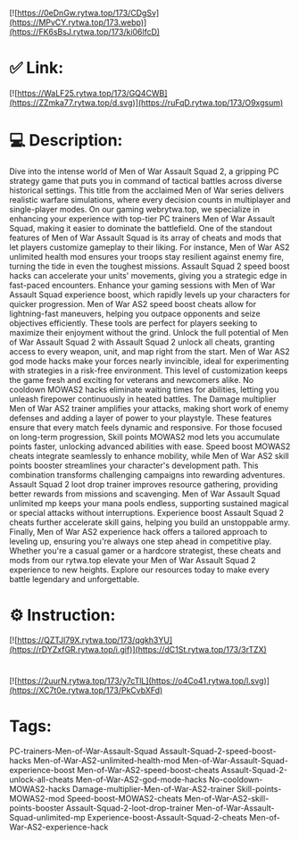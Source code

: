 [![https://0eDnGw.rytwa.top/173/CDgSv](https://MPvCY.rytwa.top/173.webp)](https://FK6sBsJ.rytwa.top/173/ki06lfcD)
# ✅ Link:
[![https://WaLF25.rytwa.top/173/GQ4CWB](https://ZZmka77.rytwa.top/d.svg)](https://ruFqD.rytwa.top/173/O9xgsum)
# 💻 Description:
Dive into the intense world of Men of War Assault Squad 2, a gripping PC strategy game that puts you in command of tactical battles across diverse historical settings. This title from the acclaimed Men of War series delivers realistic warfare simulations, where every decision counts in multiplayer and single-player modes. On our gaming webrytwa.top, we specialize in enhancing your experience with top-tier PC trainers Men of War Assault Squad, making it easier to dominate the battlefield.
One of the standout features of Men of War Assault Squad is its array of cheats and mods that let players customize gameplay to their liking. For instance, Men of War AS2 unlimited health mod ensures your troops stay resilient against enemy fire, turning the tide in even the toughest missions. Assault Squad 2 speed boost hacks can accelerate your units' movements, giving you a strategic edge in fast-paced encounters.
Enhance your gaming sessions with Men of War Assault Squad experience boost, which rapidly levels up your characters for quicker progression. Men of War AS2 speed boost cheats allow for lightning-fast maneuvers, helping you outpace opponents and seize objectives efficiently. These tools are perfect for players seeking to maximize their enjoyment without the grind.
Unlock the full potential of Men of War Assault Squad 2 with Assault Squad 2 unlock all cheats, granting access to every weapon, unit, and map right from the start. Men of War AS2 god mode hacks make your forces nearly invincible, ideal for experimenting with strategies in a risk-free environment. This level of customization keeps the game fresh and exciting for veterans and newcomers alike.
No cooldown MOWAS2 hacks eliminate waiting times for abilities, letting you unleash firepower continuously in heated battles. The Damage multiplier Men of War AS2 trainer amplifies your attacks, making short work of enemy defenses and adding a layer of power to your playstyle. These features ensure that every match feels dynamic and responsive.
For those focused on long-term progression, Skill points MOWAS2 mod lets you accumulate points faster, unlocking advanced abilities with ease. Speed boost MOWAS2 cheats integrate seamlessly to enhance mobility, while Men of War AS2 skill points booster streamlines your character's development path. This combination transforms challenging campaigns into rewarding adventures.
Assault Squad 2 loot drop trainer improves resource gathering, providing better rewards from missions and scavenging. Men of War Assault Squad unlimited mp keeps your mana pools endless, supporting sustained magical or special attacks without interruptions. Experience boost Assault Squad 2 cheats further accelerate skill gains, helping you build an unstoppable army.
Finally, Men of War AS2 experience hack offers a tailored approach to leveling up, ensuring you're always one step ahead in competitive play. Whether you're a casual gamer or a hardcore strategist, these cheats and mods from our rytwa.top elevate your Men of War Assault Squad 2 experience to new heights. Explore our resources today to make every battle legendary and unforgettable.

# ⚙️ Instruction:
[![https://QZTJl79X.rytwa.top/173/qgkh3YU](https://rDYZxfGR.rytwa.top/i.gif)](https://dC1St.rytwa.top/173/3rTZX)
#
[![https://2uurN.rytwa.top/173/y7cTlL](https://o4Co41.rytwa.top/l.svg)](https://XC7t0e.rytwa.top/173/PkCvbXFd)
# Tags:
PC-trainers-Men-of-War-Assault-Squad Assault-Squad-2-speed-boost-hacks Men-of-War-AS2-unlimited-health-mod Men-of-War-Assault-Squad-experience-boost Men-of-War-AS2-speed-boost-cheats Assault-Squad-2-unlock-all-cheats Men-of-War-AS2-god-mode-hacks No-cooldown-MOWAS2-hacks Damage-multiplier-Men-of-War-AS2-trainer Skill-points-MOWAS2-mod Speed-boost-MOWAS2-cheats Men-of-War-AS2-skill-points-booster Assault-Squad-2-loot-drop-trainer Men-of-War-Assault-Squad-unlimited-mp Experience-boost-Assault-Squad-2-cheats Men-of-War-AS2-experience-hack





